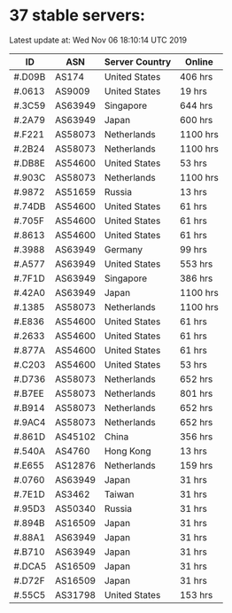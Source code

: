 # 37 stable servers:

Latest update at: Wed Nov 06 18:10:14 UTC 2019

| ID | ASN | Server Country | Online |
| -- | --- | -------------- | ------ |
| #.D09B | AS174 | United States | 406 hrs |
| #.0613 | AS9009 | United States | 19 hrs |
| #.3C59 | AS63949 | Singapore | 644 hrs |
| #.2A79 | AS63949 | Japan | 600 hrs |
| #.F221 | AS58073 | Netherlands | 1100 hrs |
| #.2B24 | AS58073 | Netherlands | 1100 hrs |
| #.DB8E | AS54600 | United States | 53 hrs |
| #.903C | AS58073 | Netherlands | 1100 hrs |
| #.9872 | AS51659 | Russia | 13 hrs |
| #.74DB | AS54600 | United States | 61 hrs |
| #.705F | AS54600 | United States | 61 hrs |
| #.8613 | AS54600 | United States | 61 hrs |
| #.3988 | AS63949 | Germany | 99 hrs |
| #.A577 | AS63949 | United States | 553 hrs |
| #.7F1D | AS63949 | Singapore | 386 hrs |
| #.42A0 | AS63949 | Japan | 1100 hrs |
| #.1385 | AS58073 | Netherlands | 1100 hrs |
| #.E836 | AS54600 | United States | 61 hrs |
| #.2633 | AS54600 | United States | 61 hrs |
| #.877A | AS54600 | United States | 61 hrs |
| #.C203 | AS54600 | United States | 53 hrs |
| #.D736 | AS58073 | Netherlands | 652 hrs |
| #.B7EE | AS58073 | Netherlands | 801 hrs |
| #.B914 | AS58073 | Netherlands | 652 hrs |
| #.9AC4 | AS58073 | Netherlands | 652 hrs |
| #.861D | AS45102 | China | 356 hrs |
| #.540A | AS4760 | Hong Kong | 13 hrs |
| #.E655 | AS12876 | Netherlands | 159 hrs |
| #.0760 | AS63949 | Japan | 31 hrs |
| #.7E1D | AS3462 | Taiwan | 31 hrs |
| #.95D3 | AS50340 | Russia | 31 hrs |
| #.894B | AS16509 | Japan | 31 hrs |
| #.88A1 | AS63949 | Japan | 31 hrs |
| #.B710 | AS63949 | Japan | 31 hrs |
| #.DCA5 | AS16509 | Japan | 31 hrs |
| #.D72F | AS16509 | Japan | 31 hrs |
| #.55C5 | AS31798 | United States | 153 hrs |

